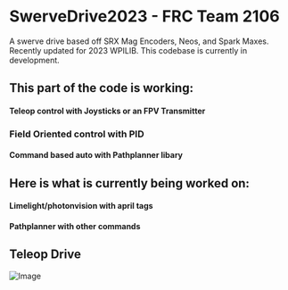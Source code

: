 # SwerveDrive2023 - FRC Team 2106
A swerve drive based off SRX Mag Encoders, Neos, and Spark Maxes. Recently updated for 2023 WPILIB.
This codebase is currently in development.

## This part of the code is working:
#### Teleop control with Joysticks or an FPV Transmitter
### Field Oriented control with PID
#### Command based auto with Pathplanner libary

## Here is what is currently being worked on:
#### Limelight/photonvision with april tags
#### Pathplanner with other commands

## Teleop Drive
![Image](https://media.giphy.com/media/gQ6jfuotT8burf9T6B/giphy-downsized-large.gif)
